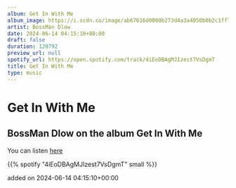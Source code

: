 ```yaml
---
album: Get In With Me
album_image: https://i.scdn.co/image/ab67616d0000b273d4a3a4050b0b2c1ff7e91e45
artist: BossMan Dlow
date: 2024-06-14 04:15:10+00:00
draft: false
duration: 120792
preview_url: null
spotify_url: https://open.spotify.com/track/4iEoDBAgMJIzest7VsDgmT
title: Get In With Me
type: music
---
```



# Get In With Me

## BossMan Dlow on the album Get In With Me

You can listen [here](https://open.spotify.com/track/4iEoDBAgMJIzest7VsDgmT)

{{% spotify "4iEoDBAgMJIzest7VsDgmT" small %}}

added on 2024-06-14 04:15:10+00:00
